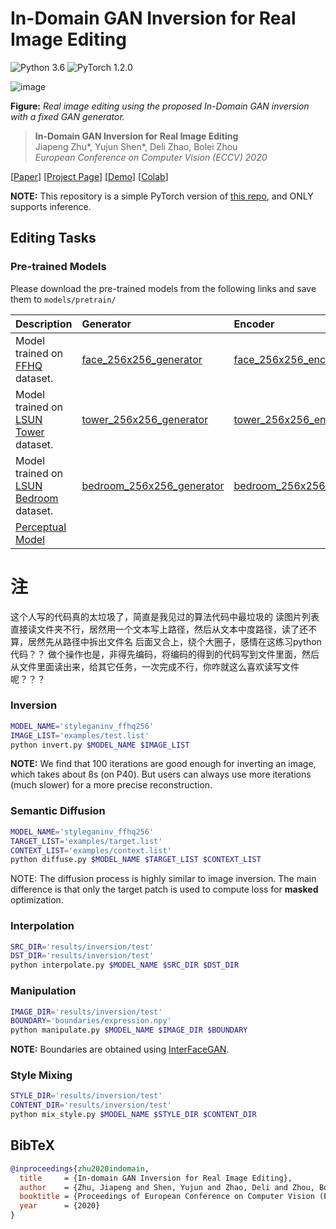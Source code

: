 # In-Domain GAN Inversion for Real Image Editing

![Python 3.6](https://img.shields.io/badge/python-3.6-green.svg?style=plastic)
![PyTorch 1.2.0](https://img.shields.io/badge/pytorch-1.2.0-green.svg?style=plastic)

![image](./teaser.jpg)

**Figure:** *Real image editing using the proposed In-Domain GAN inversion with a fixed GAN generator.*

> **In-Domain GAN Inversion for Real Image Editing** <br>
> Jiapeng Zhu*, Yujun Shen*, Deli Zhao, Bolei Zhou <br>
> *European Conference on Computer Vision (ECCV) 2020*

[[Paper](https://arxiv.org/pdf/2004.00049.pdf)]
[[Project Page](https://genforce.github.io/idinvert/)]
[[Demo](https://www.youtube.com/watch?v=3v6NHrhuyFY)]
[[Colab](https://colab.research.google.com/github/genforce/idinvert_pytorch/blob/master/docs/Idinvert.ipynb)]

**NOTE:** This repository is a simple PyTorch version of [this repo](https://github.com/genforce/idinvert), and ONLY supports inference.

## Editing Tasks

### Pre-trained Models

Please download the pre-trained models from the following links and save them to `models/pretrain/`

| Description | Generator | Encoder |
| :---------- | :-------- | :------ |
| Model trained on [FFHQ](https://github.com/NVlabs/ffhq-dataset) dataset. | [face_256x256_generator](https://drive.google.com/file/d/1SjWD4slw612z2cXa3-n38JwKZXqDUerG/view?usp=sharing)    | [face_256x256_encoder](https://drive.google.com/file/d/1gij7xy05crnyA-tUTQ2F3yYlAlu6p9bO/view?usp=sharing)
| Model trained on [LSUN Tower](https://github.com/fyu/lsun) dataset.      | [tower_256x256_generator](https://drive.google.com/file/d/1lI_OA_aN4-O3mXEPQ1Nv-6tdg_3UWcyN/view?usp=sharing)   | [tower_256x256_encoder](https://drive.google.com/file/d/1Pzkgdi3xctdsCZa9lcb7dziA_UMIswyS/view?usp=sharing)
| Model trained on [LSUN Bedroom](https://github.com/fyu/lsun) dataset.    | [bedroom_256x256_generator](https://drive.google.com/file/d/1ka583QwvMOtcFZJcu29ee8ykZdyOCcMS/view?usp=sharing) | [bedroom_256x256_encoder](https://drive.google.com/file/d/1ebuiaQ7xI99a6ZrHbxzGApEFCu0h0X2s/view?usp=sharing)
| [Perceptual Model](https://drive.google.com/file/d/1qQ-r7MYZ8ZcjQQFe17eQfJbOAuE3eS0y/view?usp=sharing)

# 注
这个人写的代码真的太垃圾了，简直是我见过的算法代码中最垃圾的
读图片列表直接读文件夹不行，居然用一个文本写上路径，然后从文本中度路径，读了还不算，居然先从路径中拆出文件名
后面又合上，绕个大圈子，感情在这练习python代码？？
做个操作也是，非得先编码，将编码的得到的代码写到文件里面，然后从文件里面读出来，给其它任务，一次完成不行，你咋就这么喜欢读写文件呢？？？

### Inversion

```bash
MODEL_NAME='styleganinv_ffhq256'
IMAGE_LIST='examples/test.list'
python invert.py $MODEL_NAME $IMAGE_LIST
```

**NOTE:** We find that 100 iterations are good enough for inverting an image, which takes about 8s (on P40). But users can always use more iterations (much slower) for a more precise reconstruction.

### Semantic Diffusion

```bash
MODEL_NAME='styleganinv_ffhq256'
TARGET_LIST='examples/target.list'
CONTEXT_LIST='examples/context.list'
python diffuse.py $MODEL_NAME $TARGET_LIST $CONTEXT_LIST
```

NOTE: The diffusion process is highly similar to image inversion. The main difference is that only the target patch is used to compute loss for **masked** optimization.

### Interpolation

```bash
SRC_DIR='results/inversion/test'
DST_DIR='results/inversion/test'
python interpolate.py $MODEL_NAME $SRC_DIR $DST_DIR
```

### Manipulation

```bash
IMAGE_DIR='results/inversion/test'
BOUNDARY='boundaries/expression.npy'
python manipulate.py $MODEL_NAME $IMAGE_DIR $BOUNDARY
```

**NOTE:** Boundaries are obtained using [InterFaceGAN](https://github.com/genforce/interfacegan).

### Style Mixing

```bash
STYLE_DIR='results/inversion/test'
CONTENT_DIR='results/inversion/test'
python mix_style.py $MODEL_NAME $STYLE_DIR $CONTENT_DIR
```

## BibTeX

```bibtex
@inproceedings{zhu2020indomain,
  title     = {In-domain GAN Inversion for Real Image Editing},
  author    = {Zhu, Jiapeng and Shen, Yujun and Zhao, Deli and Zhou, Bolei},
  booktitle = {Proceedings of European Conference on Computer Vision (ECCV)},
  year      = {2020}
}
```
